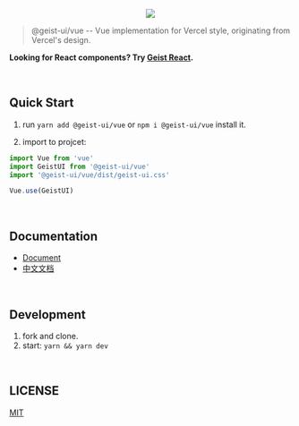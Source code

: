 <p align="center" height="370">
<img align="center" src="https://user-images.githubusercontent.com/11304944/58761972-c9d30700-857c-11e9-9ac7-8b1d02809fc8.png">
</p>

> @geist-ui/vue -- Vue implementation for Vercel style, originating from Vercel's design.

**Looking for React components? Try [Geist React](https://github.com/geist-org/react).**

<br/>

## Quick Start

1. run `yarn add @geist-ui/vue` or `npm i @geist-ui/vue` install it.

2. import to projcet:

```js
import Vue from 'vue'
import GeistUI from '@geist-ui/vue'
import '@geist-ui/vue/dist/geist-ui.css'

Vue.use(GeistUI)
```

<br/>

## Documentation

- [Document](https://vue.geist-ui.dev/)
- [中文文档](https://vue.geist-ui.dev/zh-cn)

<br/>

## Development

1. fork and clone.
2. start: `yarn && yarn dev`

<br/>

## LICENSE

[MIT](LICENSE)
